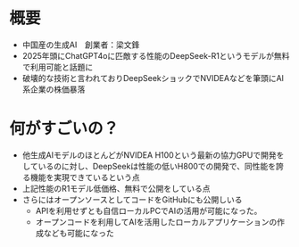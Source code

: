 # 概要
- 中国産の生成AI　創業者：梁文鋒
- 2025年頭にChatGPT4oに匹敵する性能のDeepSeek-R1というモデルが無料で利用可能と話題に
- 破壊的な技術と言われておりDeepSeekショックでNVIDEAなどを筆頭にAI系企業の株価暴落

# 何がすごいの？
- 他生成AIモデルのほとんどがNVIDEA H100という最新の協力GPUで開発をしているのに対し、DeepSeekは性能の低いH800での開発で、同性能を誇る機能を実現できているという点
- 上記性能のR1モデル低価格、無料で公開をしている点
- さらにはオープンソースとしてコードをGitHubにも公開しいる
  - APIを利用せずとも自信ローカルPCでAIの活用が可能になった。
  - オープンコードを利用してAIを活用したローカルアプリケーションの作成なども可能になった
